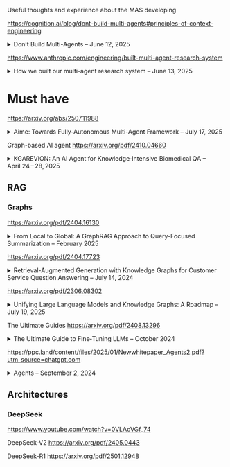 Useful thoughts and experience about the MAS developing 



https://cognition.ai/blog/dont-build-multi-agents#principles-of-context-engineering 
<details>
  <summary>Don’t Build Multi-Agents – June 12, 2025</summary>

**Tags:** LLM Agents, Context Engineering, Reliability

The article argues that chaining multiple LLM subagents in parallel is fragile because context and implicit decisions get siloed, leading to compounding errors. Instead, it introduces **Context Engineering**—sharing the full trace of prior actions and recognizing that every action carries hidden assumptions—and advocates for a **single-threaded linear agent**, optionally augmented with a **history-compressor** to summarize long interactions :contentReference[oaicite:0]{index=0}.

**Main conclusion:**  
For robust, long-running AI agents, avoid parallel multi-agent setups and focus on seamless context management—either via one coherent agent or by intelligently compressing history—so that every decision is consistently informed by the complete task context. :contentReference[oaicite:1]{index=1}
</details>

https://www.anthropic.com/engineering/built-multi-agent-research-system
<details>
  <summary>How we built our multi-agent research system – June 13, 2025</summary>

**Tags:** Multi-Agent Systems, Orchestration, Research, Prompt Engineering

This article describes how Anthropic built its Research feature using a lead Claude agent to orchestrate multiple parallel subagents for open-ended research tasks. It covers challenges around orchestration patterns, prompt and tool design, evaluation frameworks, and operational practices, illustrating how careful multi-agent engineering can accelerate research workflows while managing reliability and coordination complexities. :contentReference[oaicite:2]{index=2}

**Main conclusion:**  
With robust orchestration patterns, prompt strategies, evaluation methods, and fault-recovery practices, production-grade multi-agent systems can dramatically enhance complex research tasks—but the gap between prototype and reliable production demands meticulous engineering around tooling, evaluation, and deployment. :contentReference[oaicite:3]{index=3}
</details>
 
 # Must have
https://arxiv.org/abs/2507.11988
<details>
  <summary>Aime: Towards Fully-Autonomous Multi-Agent Framework – July 17, 2025</summary>

**Tags:** Multi-Agent Systems, Dynamic Planning, Actor Factory, Progress Management

This paper introduces **Aime**, a novel multi-agent framework that overcomes the limitations of the static plan‑and‑execute paradigm by:
- Employing a **Dynamic Planner** that continuously refines strategy based on real‑time execution feedback.  
- Utilizing an **Actor Factory** to instantiate specialized agents on‑demand, each equipped with tailored tools and knowledge.  
- Maintaining a **Progress Management Module** as a single source of truth for coherent, system‑wide state awareness.  
The framework replaces rigid, precomputed workflows with a fluid, adaptive architecture and is evaluated on GAIA, SWE‑bench Verified, and WebVoyager benchmarks, where it consistently outperforms highly specialized state‑of‑the‑art agents :contentReference[oaicite:3]{index=3}.

**Main conclusion:**  
Aime significantly outperforms conventional multi‑agent systems—achieving new state‑of‑the‑art success rates of 77.6% on GAIA, 66.4% on SWE‑bench Verified, and 92.3% on WebVoyager—demonstrating superior adaptability, efficiency, and overall task success in dynamic environments :contentReference[oaicite:4]{index=4}.
</details>


Graph-based AI agent
https://arxiv.org/pdf/2410.04660
<details>
  <summary>KGAREVION: An AI Agent for Knowledge‑Intensive Biomedical QA – April 24 – 28, 2025</summary>

**Tags:** Biomedical QA, Knowledge Graph, LLM Verification, Iterative Reasoning

This paper presents **KGAREVION**, a knowledge graph–based AI agent for biomedical question answering that executes a four‑stage pipeline:
- **Generate:** LLM generates candidate medical‑concept triples from the input query.  
- **Review:** A fine‑tuned LLM augmented with KG embeddings verifies the correctness of each triple.  
- **Revise:** The system iteratively corrects or supplements any invalid triples.  
- **Answer:** Final answers are constructed based on the verified, context‑relevant triples. :contentReference[oaicite:4]{index=4}

KGAREVION achieves an average accuracy improvement of **+6.75%** over 15 baseline models across seven medical QA datasets, supports both multiple‑choice and open‑ended formats, demonstrates strong zero‑shot generalization on AfriMed‑QA, and shows resilience to answer‑option perturbations. :contentReference[oaicite:5]{index=5}

**Main conclusion:**  
By integrating LLM hypothesis generation with rigorous KG‑based verification and iterative refinement, KGAREVION significantly enhances the precision and reliability of knowledge‑intensive biomedical QA, paving the way for clinical decision support and advanced biomedical research applications. :contentReference[oaicite:6]{index=6}
</details>


## RAG
### Graphs


https://arxiv.org/pdf/2404.16130
<details>
  <summary>From Local to Global: A GraphRAG Approach to Query-Focused Summarization – February 2025</summary>

**Tags:** Retrieval-Augmented Generation, Query-Focused Summarization, Knowledge Graphs, LLM Evaluation, Sensemaking

This paper introduces **GraphRAG**, a graph-based RAG method designed for answering **global queries** over large document corpora that exceed the context window of LLMs. The pipeline consists of:

- **Extract:** LLM extracts entities, relationships, and factual claims from text chunks.  
- **Graph Build:** Constructs a knowledge graph with entities as nodes and relationships as edges.  
- **Community Detect:** Applies hierarchical graph clustering (Leiden algorithm) to group related concepts.  
- **Summarize:** Generates summaries at multiple community levels (C0–C3).  
- **Query Answer:** Uses map-reduce over community summaries to answer complex, corpus-wide queries. :contentReference[oaicite:4]{index=4}

GraphRAG **outperforms standard vector RAG** on query-focused summarization tasks by large margins (up to **+33% win rate**) in **comprehensiveness** and **diversity** across podcast and news datasets (~1M tokens each). It also requires **fewer context tokens** than baseline summarization, making it more scalable. :contentReference[oaicite:4]{index=4}

**Main conclusion:**  
By leveraging LLM-derived knowledge graphs and hierarchical summarization, **GraphRAG enables accurate, diverse, and scalable answering of global questions** across large text corpora – a crucial step for deeper AI-powered sensemaking beyond surface-level retrieval. :contentReference[oaicite:4]{index=4}
</details>

https://arxiv.org/pdf/2404.17723
<details>
  <summary>Retrieval-Augmented Generation with Knowledge Graphs for Customer Service Question Answering – July 14, 2024</summary>

**Tags:** Retrieval‑Augmented Generation, Knowledge Graph, Customer Service, Question Answering, Embeddings

This paper presents a novel **Retrieval‑Augmented Generation** approach that leverages a **Knowledge Graph** constructed from historical support tickets to:
- **Preserve ticket structure** by modeling intra‑ticket trees and inter‑ticket links (explicit and embedding‑based), enriching semantic context for retrieval.  
- **Combine KG retrieval with LLM generation**, extracting relevant subgraphs via graph queries and using them as context for answer synthesis.  
- **Validate in production** at LinkedIn, achieving a 77.6 % increase in MRR, a 0.32 BLEU‑point gain, and a 28.6 % reduction in median issue resolution time.

**Main conclusion:**  
Integrating knowledge graphs into RAG pipelines substantially boosts retrieval accuracy and answer quality, resulting in faster and more effective customer support.
</details>

https://arxiv.org/pdf/2306.08302
<details>
  <summary>Unifying Large Language Models and Knowledge Graphs: A Roadmap – July 19, 2025</summary>

**Tags:** Large Language Models, Knowledge Graphs, Retrieval-Augmented Generation, Hybrid Reasoning, Explainability

This paper presents a structured roadmap for bridging LLMs and KGs by:
- Introducing **KG-Enhanced LLMs**, which integrate structured graph facts during pretraining and via retrieval or prompting at inference to improve factual accuracy and reduce hallucinations.  
- Detailing **LLM-Augmented KGs**, leveraging LLMs for embedding, completion, construction, and QA over knowledge graphs to boost coverage and enable natural-language-driven graph creation.  
- Proposing **Synergized LLMs + KGs**, a unified framework where models perform bi-directional reasoning—dynamically retrieving from KGs and traversing graph paths as part of an agent-style inference loop.  

**Main conclusion:**  
By unifying the generative capabilities of LLMs with the precision and interpretability of KGs, the proposed approaches lay the foundation for AI systems that are both highly adaptable and reliably factual, though real-world deployment will require advances in scalable knowledge updates, efficient integration, and robust hallucination detection.
</details>


The Ultimate Guides
https://arxiv.org/pdf/2408.13296
<details>
  <summary>The Ultimate Guide to Fine‑Tuning LLMs – October 2024</summary>

**Tags:** Fine‑Tuning, PEFT, RL, Deployment, Monitoring, Ethics

This report presents a **comprehensive seven‑stage pipeline** for fine‑tuning large language models:
- **Data Preparation**: collection, cleaning, augmentation, handling class imbalance (SMOTE, focal loss).  
- **Model Initialization**: selecting pretrained weights, configuring hyperparameters, environment setup.  
- **Training Setup**: optimizing data throughput, micro‑batching, gradient checkpointing.  
- **Fine‑Tuning Strategies**: full parameter updates vs. PEFT (Adapters, LoRA, QLoRA) and half fine‑tuning.  
- **Evaluation & Validation**: cross‑entropy metrics, safety benchmarks (Llama Guard, WILDGUARD), loss‑curve analysis.  
- **Deployment**: on‑premises/cloud options, WebGPU, vector stores, quantized and vLLM models.  
- **Monitoring & Support**: functional, prompt‑ and response‑level monitoring, alerting, and continual knowledge updates.

**Main conclusion:**  
The guide excels in breadth and depth, marrying theory with actionable best practices and covering state‑of‑the‑art techniques (PEFT, RLHF, multi‑agent, multimodal). Its extensive coverage benefits researchers and engineers alike, though its density suggests adding interactive examples and real‑world benchmark comparisons to improve usability for rapid reference.
</details>

https://ppc.land/content/files/2025/01/Newwhitepaper_Agents2.pdf?utm_source=chatgpt.com
<details>
  <summary>Agents – September 2, 2024</summary>

**Tags:** Agents, Cognitive Architecture, Orchestration, Tools, Prompt Engineering, RAG, LangChain, Vertex AI, Productionization

This whitepaper presents a comprehensive overview of generative AI agents, defining them as autonomous systems that extend foundational language models with external tools through a cyclical orchestration layer. It details the core components—Models, Tools (Extensions, Functions, Data Stores), and the Orchestration Layer—and explores reasoning frameworks like ReAct, Chain‑of‑Thought, and Tree‑of‑Thoughts. Through practical examples using LangChain and Google’s Vertex AI platform, it illustrates how agents can plan, execute, and refine multi‑step tasks by dynamically selecting and invoking tools while maintaining state and memory. :contentReference[filecite:turn0file0]{index=1}

**Main conclusion:**  
Production‑grade multi‑agent systems can dramatically enhance complex research and application workflows by combining robust orchestration patterns, targeted learning strategies, and diverse tool integrations; however, bridging the gap from prototype to reliable, scalable deployments demands meticulous engineering in tool design, evaluation frameworks, fault recovery, and iterative refinement. :contentReference[filecite:turn0file0]{index=2}
</details>


## Architectures
### DeepSeek
https://www.youtube.com/watch?v=0VLAoVGf_74

DeepSeek-V2
https://arxiv.org/pdf/2405.0443

DeepSeek-R1
https://arxiv.org/pdf/2501.12948